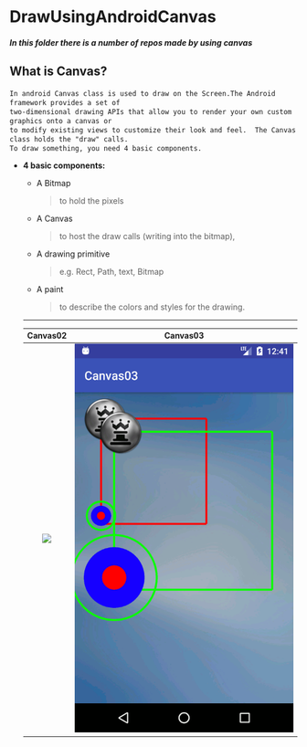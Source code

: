 # DrawUsingAndroidCanvas

##### In this  folder there is a number of repos made by using canvas

## What is Canvas?
```
In android Canvas class is used to draw on the Screen.The Android framework provides a set of 
two-dimensional drawing APIs that allow you to render your own custom graphics onto a canvas or 
to modify existing views to customize their look and feel.  The Canvas class holds the "draw" calls. 
To draw something, you need 4 basic components.
```
* **4 basic components:** 
  - A Bitmap 
    > to hold the pixels 
  - A Canvas 
    > to host the draw calls (writing into the bitmap), 
  - A drawing primitive 
    >e.g. Rect, Path, text, Bitmap 
  - A paint 
    > to describe the colors and styles for the drawing. 
  ---
    
    | Canvas02 | Canvas03|
    |:--------:|:--------:|
    | ![](canvas02.gif) | ![](Canvas03.gif)|
